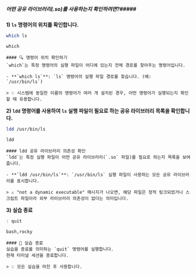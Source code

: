##### 어떤 공유 라이브러리(.so)를 사용하는지 확인하려면?#####

**1) `ls` 명령어의 위치를 확인합니다.**
```bash
which ls
```
```tech
which
```
```desc
#### 🔍 명령어 위치 확인하기
`which`는 특정 명령어의 실행 파일이 어디에 있는지 전체 경로를 찾아주는 명령어입니다.

- **`which ls`**: `ls` 명령어의 실행 파일 경로를 찾습니다. (예: `/usr/bin/ls`)

> 💡 시스템에 동일한 이름의 명령어가 여러 개 설치된 경우, 어떤 명령어가 실행되는지 확인할 때 유용합니다.
```

**2) `ldd` 명령어를 사용하여 `ls` 실행 파일이 필요로 하는 공유 라이브러리 목록을 확인합니다.**
```bash
ldd /usr/bin/ls
```
```tech
ldd
```
```desc
#### ldd 공유 라이브러리 의존성 확인
`ldd`는 특정 실행 파일이 어떤 공유 라이브러리(`.so` 파일)를 필요로 하는지 목록을 보여줍니다.

- **`ldd /usr/bin/ls`**: `/usr/bin/ls` 실행 파일이 사용하는 모든 공유 라이브러리를 표시합니다.

> ⚠️ "not a dynamic executable" 메시지가 나오면, 해당 파일은 정적 링크되었거나 스크립트 파일이라 외부 라이브러리 의존성이 없다는 의미입니다.
```

**3) 실습 종료**

```bash
: quit
```

```tech
bash,rocky
```

```desc
#### 👋 실습 종료
실습을 종료를 의미하는 `quit` 명령어를 실행합니다.
현재 터미널 세션을 종료합니다.

> 💡 모든 실습을 마친 후 사용합니다.
```